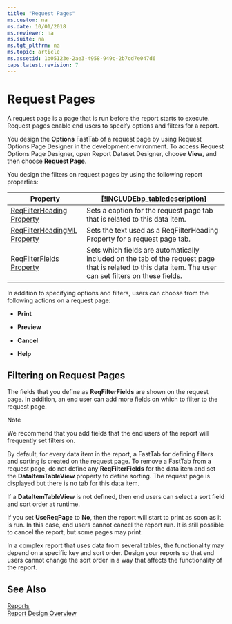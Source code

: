 ```yaml
---
title: "Request Pages"
ms.custom: na
ms.date: 10/01/2018
ms.reviewer: na
ms.suite: na
ms.tgt_pltfrm: na
ms.topic: article
ms.assetid: 1b05123e-2ae3-4958-949c-2b7cd7e047d6
caps.latest.revision: 7
---
```

# Request Pages
A request page is a page that is run before the report starts to execute. Request pages enable end users to specify options and filters for a report.  

 You design the **Options** FastTab of a request page by using Request Options Page Designer in the development environment. To access Request Options Page Designer, open Report Dataset Designer, choose **View**, and then choose **Request Page**.  

 You design the filters on request pages by using the following report properties:  

|Property|[!INCLUDE[bp_tabledescription](includes/bp_tabledescription_md.md)]|  
|--------------|---------------------------------------|  
|[ReqFilterHeading Property](ReqFilterHeading-Property.md)|Sets a caption for the request page tab that is related to this data item.|  
|[ReqFilterHeadingML Property](ReqFilterHeadingML-Property.md)|Sets the text used as a ReqFilterHeading Property for a request page tab.|  
|[ReqFilterFields Property](ReqFilterFields-Property.md)|Sets which fields are automatically included on the tab of the request page that is related to this data item. The user can set filters on these fields.|  

 In addition to specifying options and filters, users can choose from the following actions on a request page:  

-   **Print**  

-   **Preview**  

-   **Cancel**  

-   **Help**  

## Filtering on Request Pages  
 The fields that you define as **ReqFilterFields** are shown on the request page. In addition, an end user can add more fields on which to filter to the request page.  

> [!NOTE]  
>  We recommend that you add fields that the end users of the report will frequently set filters on.  

 By default, for every data item in the report, a FastTab for defining filters and sorting is created on the request page. To remove a FastTab from a request page, do not define any **ReqFilterFields** for the data item and set the **DataItemTableView** property to define sorting. The request page is displayed but there is no tab for this data item.  

 If a **DataItemTableView** is not defined, then end users can select a sort field and sort order at runtime.  

 If you set **UseReqPage** to **No**, then the report will start to print as soon as it is run. In this case, end users cannot cancel the report run. It is still possible to cancel the report, but some pages may print.  

 In a complex report that uses data from several tables, the functionality may depend on a specific key and sort order. Design your reports so that end users cannot change the sort order in a way that affects the functionality of the report.  

## See Also  
 [Reports](Reports.md)   
 [Report Design Overview](Report-Design-Overview.md)
